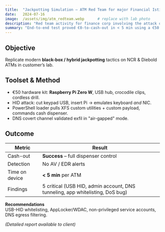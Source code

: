```yaml
---
title:  "Jackpotting Simulation – ATM Red Team for major Financial Istitution"
date:   2024-07-16
image:  /assets/img/atm_redteam.webp      # replace with lab photo
description: "Red team activity for finance corp involving the attack of ATM systems with latest techniques"
summary: "End-to-end test proved €0-to-cash-out in < 5 min using a €50 toolset and Raspberry Pi HID implant."
---
```


## Objective  
Replicate modern **black-box / hybrid jackpotting** tactics on NCR & Diebold ATMs in customer’s lab.  

## Toolset & Method  

* €50 hardware kit: **Raspberry Pi Zero W**, USB hub, crocodile clips, cordless drill.  
* HID attack: cut keypad USB, insert Pi → emulates keyboard _and_ NIC.  
* PowerShell loader pulls XFS custom utilities + custom payload, commands cash dispenser.  
* DNS covert channel validated exfil in "air-gapped" mode.

## Outcome  

| Metric | Result |
|--------|--------|
| Cash-out | **Success** – full dispenser control |
| Detection | No AV / EDR alerts |
| Time on device | **< 5 min** per ATM |
| Findings | 5 critical (USB HID, admin account, DNS tunneling, app whitelisting, DoS bug) |


**Recommendations**  
USB-HID whitelisting, AppLocker/WDAC, non-privileged service accounts, DNS egress filtering.  

*(Detailed report available to client)*  
